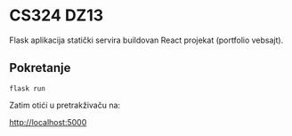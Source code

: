 # CS324 DZ13

Flask aplikacija statički servira buildovan React projekat (portfolio vebsajt).

## Pokretanje

`flask run`

Zatim otići u pretrakživaču na:

[http://localhost:5000](http://localhost:5000)